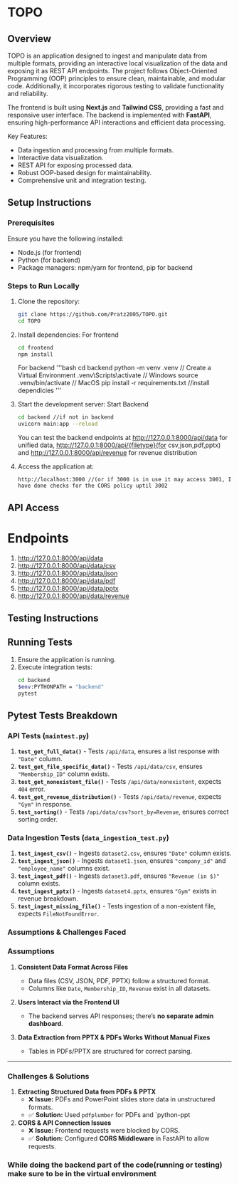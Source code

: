 # TOPO

## Overview
TOPO is an application designed to ingest and manipulate data from multiple formats, providing an interactive local visualization of the data and exposing it as REST API endpoints. The project follows Object-Oriented Programming (OOP) principles to ensure clean, maintainable, and modular code. Additionally, it incorporates rigorous testing to validate functionality and reliability.

The frontend is built using **Next.js** and **Tailwind CSS**, providing a fast and responsive user interface. The backend is implemented with **FastAPI**, ensuring high-performance API interactions and efficient data processing.


Key Features:
- Data ingestion and processing from multiple formats.
- Interactive data visualization.
- REST API for exposing processed data.
- Robust OOP-based design for maintainability.
- Comprehensive unit and integration testing.

## Setup Instructions
### Prerequisites
Ensure you have the following installed:
- Node.js (for frontend)
- Python (for backend)
- Package managers: npm/yarn for frontend, pip for backend

### Steps to Run Locally
1. Clone the repository:
   ```bash
   git clone https://github.com/Pratz2005/TOPO.git
   cd TOPO
   ```
2. Install dependencies:
   For frontend
   ```bash
   cd frontend
   npm install
   ```

   For backend
   '''bash
   cd backend
   python -m venv .venv // Create a Virtual Environment
   .venv\Scripts\activate // Windows
   source .venv/bin/activate // MacOS
   pip install -r requirements.txt //install dependicies
   '''
   
4. Start the development server:
   Start Backend
   ```bash
   cd backend //if not in backend
   uvicorn main:app --reload
   ```

   You can test the backend endpoints at http://127.0.0.1:8000/api/data for unified data, http://127.0.0.1:8000/api/{filetype}(for csv,json,pdf,pptx) and 
   http://127.0.0.1:8000/api/revenue for revenue distribution
6. Access the application at:
   ```
   http://localhost:3000 //(or if 3000 is in use it may access 3001, I have done checks for the CORS policy uptil 3002
   ```

## API Access
# Endpoints
1. http://127.0.0.1:8000/api/data
2. http://127.0.0.1:8000/api/data/csv
3. http://127.0.0.1:8000/api/data/json
4. http://127.0.0.1:8000/api/data/pdf
5. http://127.0.0.1:8000/api/data/pptx
6. http://127.0.0.1:8000/api/data/revenue

## Testing Instructions

## Running Tests
1. Ensure the application is running.
2. Execute integration tests:
   ```bash
   cd backend
   $env:PYTHONPATH = "backend"
   pytest
   ```

## Pytest Tests Breakdown
### API Tests (`maintest.py`)
1. **`test_get_full_data()`** - Tests `/api/data`, ensures a list response with `"Date"` column.
2. **`test_get_file_specific_data()`** - Tests `/api/data/csv`, ensures `"Membership_ID"` column exists.
3. **`test_get_nonexistent_file()`** - Tests `/api/data/nonexistent`, expects `404` error.
4. **`test_get_revenue_distribution()`** - Tests `/api/data/revenue`, expects `"Gym"` in response.
5. **`test_sorting()`** - Tests `/api/data/csv?sort_by=Revenue`, ensures correct sorting order.

### Data Ingestion Tests (`data_ingestion_test.py`)
1. **`test_ingest_csv()`** - Ingests `dataset2.csv`, ensures `"Date"` column exists.
2. **`test_ingest_json()`** - Ingests `dataset1.json`, ensures `"company_id"` and `"employee_name"` columns exist.
3. **`test_ingest_pdf()`** - Ingests `dataset3.pdf`, ensures `"Revenue (in $)"` column exists.
4. **`test_ingest_pptx()`** - Ingests `dataset4.pptx`, ensures `"Gym"` exists in revenue breakdown.
5. **`test_ingest_missing_file()`** - Tests ingestion of a non-existent file, expects `FileNotFoundError`.

### Assumptions & Challenges Faced  

### Assumptions
1. **Consistent Data Format Across Files**  
   - Data files (CSV, JSON, PDF, PPTX) follow a structured format.  
   - Columns like `Date`, `Membership_ID`, `Revenue` exist in all datasets.

3. **Users Interact via the Frontend UI**  
   - The backend serves API responses; there’s **no separate admin dashboard**.

4. **Data Extraction from PPTX & PDFs Works Without Manual Fixes**  
   - Tables in PDFs/PPTX are structured for correct parsing.

---

### Challenges & Solutions
1. **Extracting Structured Data from PDFs & PPTX**  
   - ❌ **Issue:** PDFs and PowerPoint slides store data in unstructured formats.  
   - ✅ **Solution:** Used `pdfplumber` for PDFs and `python-ppt
2. **CORS & API Connection Issues**  
   - ❌ **Issue:** Frontend requests were blocked by CORS.  
   - ✅ **Solution:** Configured **CORS Middleware** in FastAPI to allow requests.


### While doing the backend part of the code(running or testing) make sure to be in the virtual environment
